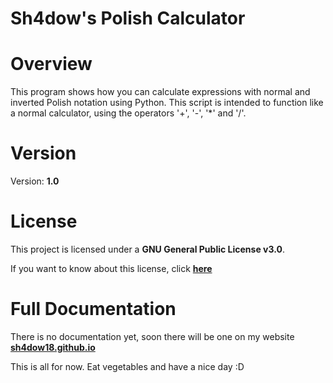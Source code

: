 # Sh4dow's Polish Calculator

# Overview

This program shows how you can calculate expressions with normal and inverted Polish notation using Python. This
script is intended to function like a normal calculator, using the operators '+', '-', '*' and '/'.

# Version

Version: **1.0**

# License

This project is licensed under a **GNU General Public License v3.0**.

If you want to know about this license, click 
**[here](https://www.gnu.org/licenses/gpl-3.0.html)**

# Full Documentation

There is no documentation yet, soon there will be one on my website
**[sh4dow18.github.io](https://sh4dow18.github.io/spc/)**

This is all for now. Eat vegetables and have a nice day :D
